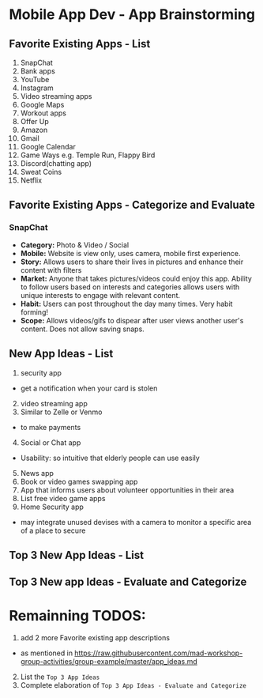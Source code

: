 Mobile App Dev - App Brainstorming
===

## Favorite Existing Apps - List
1. SnapChat
2. Bank apps
3. YouTube
4. Instagram
5. Video streaming apps
6. Google Maps
7. Workout apps
8. Offer Up
9. Amazon
10. Gmail
11. Google Calendar
12. Game Ways e.g. Temple Run, Flappy Bird
13. Discord(chatting app)
14. Sweat Coins
15. Netflix

## Favorite Existing Apps - Categorize and Evaluate
### SnapChat

- **Category:** Photo & Video / Social
- **Mobile:** Website is view only, uses camera, mobile first experience.
- **Story:** Allows users to share their lives in pictures and enhance their content with filters
- **Market:** Anyone that takes pictures/videos could enjoy this app. Ability to follow users based on interests and categories allows users with unique interests to engage with relevant content.
- **Habit:** Users can post throughout the day many times. Very habit forming!
- **Scope:** Allows videos/gifs to dispear after user views another user's content. Does not allow saving snaps.

## New App Ideas - List

1. security app
  - get a notification when your card is stolen
2. video streaming app
3. Similar to Zelle or Venmo
  - to make payments
4. Social or Chat app
  - Usability: so intuitive that  elderly people can use easily
5. News app
6. Book or video games swapping app
7. App that informs users about volunteer opportunities in their area
8. List free video game apps
9. Home Security app
  - may integrate unused devises with a camera to monitor a specific area of a place to secure

## Top 3 New App Ideas - List

<!-- NEEDS TO BE COMPLETED -->

## Top 3 New app Ideas - Evaluate and Categorize

<!-- NEEDS TO BE COMPLETED -->


# Remainning TODOS:
1. add 2 more Favorite existing app descriptions
  - as mentioned in https://raw.githubusercontent.com/mad-workshop-group-activities/group-example/master/app_ideas.md

2. List the `Top 3 App Ideas`
3. Complete elaboration of `Top 3 App Ideas - Evaluate and Categorize`
